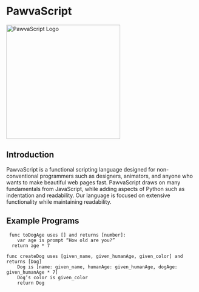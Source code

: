 # PawvaScript

<img alt='PawvaScript Logo' src='assets/pawvascript.png' width='300px'/>

## Introduction
PawvaScript is a functional scripting language designed for non-conventional programmers such as designers, animators, and anyone who wants to make beautiful web pages fast. PawvaScript draws on many fundamentals from JavaScript, while adding aspects of Python such as indentation and readability. Our language is focused on extensive functionality while maintaining readability.

## Example Programs
```
 func toDogAge uses [] and returns [number]:
	var age is prompt “How old are you?”
  return age * 7 
```

```
func createDog uses [given_name, given_humanAge, given_color] and returns [Dog]
	Dog is [name: given_name, humanAge: given_humanAge, dogAge: given_humanAge * 7]
	Dog’s color is given_color
	return Dog
```
